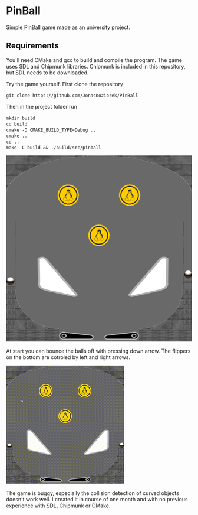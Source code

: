 # PinBall

Simple PinBall game made as an university project.

## Requirements
You'll need CMake and gcc to build and compile the program. The game uses SDL and Chipmunk libraries. Chipmunk is included in this repository, but SDL needs to be downloaded.

Try the game yourself.
First clone the repository 

    git clone https://github.com/JonasKoziorek/PinBall

Then in the project folder run

    mkdir build
    cd build
    cmake -D CMAKE_BUILD_TYPE=Debug ..
    cmake ..
    cd ..
    make -C build && ./build/src/pinball

![plot](images/screenshot.PNG)

At start you can bounce the balls off with pressing down arrow. The flippers on the bottom are cotroled by left and right arrows.

![Alt Text](images/video.gif)

The game is buggy, especially the collision detection of curved objects doesn't work well. I created it in course of one month and with no previous experience with SDL, Chipmunk or CMake.
